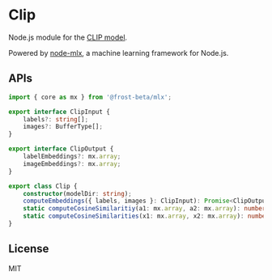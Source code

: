 # Clip

Node.js module for the [CLIP model](https://openai.com/index/clip/).

Powered by [node-mlx](https://github.com/frost-beta/node-mlx), a machine
learning framework for Node.js.

## APIs

```typescript
import { core as mx } from '@frost-beta/mlx';

export interface ClipInput {
    labels?: string[];
    images?: BufferType[];
}

export interface ClipOutput {
    labelEmbeddings?: mx.array;
    imageEmbeddings?: mx.array;
}

export class Clip {
    constructor(modelDir: string);
    computeEmbeddings({ labels, images }: ClipInput): Promise<ClipOutput>;
    static computeCosineSimilaritiy(a1: mx.array, a2: mx.array): number;
    static computeCosineSimilarities(x1: mx.array, x2: mx.array): number[];
}
```

## License

MIT
